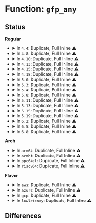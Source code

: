 # Function: <code>gfp_any</code>

## Status
<b>Regular</b>
<ul>
<li>
<details>
<summary>In <code>4.4</code>: Duplicate, Full Inline ⚠️</summary>

**Collision:** Static Duplication

**Inline:** Full

**Transformation:** False

**Instances:**

```
In net/netlink/af_netlink.c (ffffffff8174e4de)
Location: include/net/sock.h:2081
Inline: True
Inline callers:
  - net/netlink/af_netlink.c:netlink_unicast
```
```
In net/ipv4/tcp.c (ffffffff81768026)
Location: include/net/sock.h:2081
Inline: True
Inline callers:
  - net/ipv4/tcp.c:tcp_disconnect
```
```
In net/ipv6/route.c (ffffffff817d9206)
Location: include/net/sock.h:2081
Inline: True
Inline callers:
  - net/ipv6/route.c:inet6_rt_notify
  - net/ipv6/route.c:inet6_rt_notify
```
</details>
</li>
<li>
<details>
<summary>In <code>4.8</code>: Duplicate, Full Inline ⚠️</summary>

**Collision:** Static Duplication

**Inline:** Full

**Transformation:** False

**Instances:**

```
In net/netlink/af_netlink.c (ffffffff817ba67e)
Location: include/net/sock.h:2054
Inline: True
Inline callers:
  - net/netlink/af_netlink.c:netlink_unicast
```
```
In net/ipv4/tcp.c (ffffffff817d48e8)
Location: include/net/sock.h:2054
Inline: True
Inline callers:
  - net/ipv4/tcp.c:tcp_disconnect
```
```
In net/ipv6/route.c (ffffffff81847156)
Location: include/net/sock.h:2054
Inline: True
Inline callers:
  - net/ipv6/route.c:inet6_rt_notify
  - net/ipv6/route.c:inet6_rt_notify
```
</details>
</li>
<li>
<details>
<summary>In <code>4.10</code>: Duplicate, Full Inline ⚠️</summary>

**Collision:** Static Duplication

**Inline:** Full

**Transformation:** False

**Instances:**

```
In net/netlink/af_netlink.c (ffffffff817ea01e)
Location: include/net/sock.h:2120
Inline: True
Inline callers:
  - net/netlink/af_netlink.c:netlink_unicast
```
```
In net/ipv4/tcp.c (ffffffff81804628)
Location: include/net/sock.h:2120
Inline: True
Inline callers:
  - net/ipv4/tcp.c:tcp_disconnect
```
```
In net/ipv6/route.c (ffffffff81878f96)
Location: include/net/sock.h:2120
Inline: True
Inline callers:
  - net/ipv6/route.c:inet6_rt_notify
  - net/ipv6/route.c:inet6_rt_notify
```
</details>
</li>
<li>
<details>
<summary>In <code>4.13</code>: Duplicate, Full Inline ⚠️</summary>

**Collision:** Static Duplication

**Inline:** Full

**Transformation:** False

**Instances:**

```
In net/netlink/af_netlink.c (ffffffff81809cee)
Location: include/net/sock.h:2144
Inline: True
Inline callers:
  - net/netlink/af_netlink.c:netlink_unicast
```
```
In net/ipv4/tcp.c (ffffffff81824c28)
Location: include/net/sock.h:2144
Inline: True
Inline callers:
  - net/ipv4/tcp.c:tcp_disconnect
```
```
In net/ipv6/route.c (ffffffff8189e1d5)
Location: include/net/sock.h:2144
Inline: True
Inline callers:
  - net/ipv6/route.c:inet6_rt_notify
  - net/ipv6/route.c:inet6_rt_notify
  - net/ipv6/route.c:ip6_route_del
  - net/ipv6/route.c:ip6_route_del
```
</details>
</li>
<li>
<details>
<summary>In <code>4.15</code>: Duplicate, Full Inline ⚠️</summary>

**Collision:** Static Duplication

**Inline:** Full

**Transformation:** False

**Instances:**

```
In net/netlink/af_netlink.c (ffffffff81888c4e)
Location: include/net/sock.h:2158
Inline: True
Inline callers:
  - net/netlink/af_netlink.c:netlink_unicast
```
```
In net/ipv4/tcp.c (ffffffff818a6a60)
Location: include/net/sock.h:2158
Inline: True
Inline callers:
  - net/ipv4/tcp.c:tcp_disconnect
```
```
In net/ipv6/route.c (ffffffff819207b5)
Location: include/net/sock.h:2158
Inline: True
Inline callers:
  - net/ipv6/route.c:inet6_rt_notify
  - net/ipv6/route.c:inet6_rt_notify
  - net/ipv6/route.c:ip6_route_del
  - net/ipv6/route.c:ip6_route_del
```
</details>
</li>
<li>
<details>
<summary>In <code>4.18</code>: Duplicate, Full Inline ⚠️</summary>

**Collision:** Static Duplication

**Inline:** Full

**Transformation:** False

**Instances:**

```
In net/netlink/af_netlink.c (ffffffff818dc69e)
Location: include/net/sock.h:2165
Inline: True
Inline callers:
  - net/netlink/af_netlink.c:netlink_unicast
```
```
In net/ipv4/tcp.c (ffffffff818fbb5b)
Location: include/net/sock.h:2165
Inline: True
Inline callers:
  - net/ipv4/tcp.c:tcp_disconnect
```
```
In net/ipv6/route.c (ffffffff81978b05)
Location: include/net/sock.h:2165
Inline: True
Inline callers:
  - net/ipv6/route.c:inet6_rt_notify
  - net/ipv6/route.c:inet6_rt_notify
  - net/ipv6/route.c:ip6_route_del
  - net/ipv6/route.c:ip6_route_del
```
</details>
</li>
<li>
<details>
<summary>In <code>5.0</code>: Duplicate, Full Inline ⚠️</summary>

**Collision:** Static Duplication

**Inline:** Full

**Transformation:** False

**Instances:**

```
In net/netlink/af_netlink.c (ffffffff8190907e)
Location: include/net/sock.h:2251
Inline: True
Inline callers:
  - net/netlink/af_netlink.c:netlink_unicast
```
```
In net/ipv4/tcp.c (ffffffff81929ae4)
Location: include/net/sock.h:2251
Inline: True
Inline callers:
  - net/ipv4/tcp.c:tcp_disconnect
```
```
In net/ipv6/route.c (ffffffff819ae785)
Location: include/net/sock.h:2251
Inline: True
Inline callers:
  - net/ipv6/route.c:inet6_rt_notify
  - net/ipv6/route.c:inet6_rt_notify
  - net/ipv6/route.c:ip6_route_del
  - net/ipv6/route.c:ip6_route_del
```
</details>
</li>
<li>
<details>
<summary>In <code>5.3</code>: Duplicate, Full Inline ⚠️</summary>

**Collision:** Static Duplication

**Inline:** Full

**Transformation:** False

**Instances:**

```
In net/netlink/af_netlink.c (ffffffff8196a3d1)
Location: include/net/sock.h:2257
Inline: True
Inline callers:
  - net/netlink/af_netlink.c:netlink_unicast
```
```
In net/ipv4/tcp.c (ffffffff8198cce7)
Location: include/net/sock.h:2257
Inline: True
Inline callers:
  - net/ipv4/tcp.c:tcp_disconnect
```
```
In net/ipv4/nexthop.c (ffffffff819d3bb4)
Location: include/net/sock.h:2257
Inline: True
Inline callers:
  - net/ipv4/nexthop.c:nexthop_notify
  - net/ipv4/nexthop.c:nexthop_notify
```
```
In net/ipv6/route.c (ffffffff81a1d019)
Location: include/net/sock.h:2257
Inline: True
Inline callers:
  - net/ipv6/route.c:fib6_rt_update
  - net/ipv6/route.c:fib6_rt_update
  - net/ipv6/route.c:inet6_rt_notify
  - net/ipv6/route.c:inet6_rt_notify
  - net/ipv6/route.c:ip6_route_del
  - net/ipv6/route.c:ip6_route_del
```
</details>
</li>
<li>
<details>
<summary>In <code>5.4</code>: Duplicate, Full Inline ⚠️</summary>

**Collision:** Static Duplication

**Inline:** Full

**Transformation:** False

**Instances:**

```
In net/netlink/af_netlink.c (ffffffff819a0e41)
Location: include/net/sock.h:2276
Inline: True
Inline callers:
  - net/netlink/af_netlink.c:netlink_unicast
```
```
In net/ipv4/tcp.c (ffffffff819c3686)
Location: include/net/sock.h:2276
Inline: True
Inline callers:
  - net/ipv4/tcp.c:tcp_disconnect
```
```
In net/ipv4/nexthop.c (ffffffff81a0a724)
Location: include/net/sock.h:2276
Inline: True
Inline callers:
  - net/ipv4/nexthop.c:nexthop_notify
  - net/ipv4/nexthop.c:nexthop_notify
```
```
In net/ipv6/route.c (ffffffff81a53ce9)
Location: include/net/sock.h:2276
Inline: True
Inline callers:
  - net/ipv6/route.c:fib6_rt_update
  - net/ipv6/route.c:fib6_rt_update
  - net/ipv6/route.c:inet6_rt_notify
  - net/ipv6/route.c:inet6_rt_notify
  - net/ipv6/route.c:ip6_route_del
  - net/ipv6/route.c:ip6_route_del
```
</details>
</li>
<li>
<details>
<summary>In <code>5.8</code>: Duplicate, Full Inline ⚠️</summary>

**Collision:** Static Duplication

**Inline:** Full

**Transformation:** False

**Instances:**

```
In net/netlink/af_netlink.c (ffffffff81a7a651)
Location: include/net/sock.h:2328
Inline: True
Inline callers:
  - net/netlink/af_netlink.c:netlink_unicast
```
```
In net/ipv4/tcp.c (ffffffff81aaed8a)
Location: include/net/sock.h:2328
Inline: True
Inline callers:
  - net/ipv4/tcp.c:tcp_disconnect
```
```
In net/ipv4/nexthop.c (ffffffff81afb9d4)
Location: include/net/sock.h:2328
Inline: True
Inline callers:
  - net/ipv4/nexthop.c:nexthop_notify
  - net/ipv4/nexthop.c:nexthop_notify
```
```
In net/ipv6/route.c (ffffffff81b4b379)
Location: include/net/sock.h:2328
Inline: True
Inline callers:
  - net/ipv6/route.c:fib6_rt_update
  - net/ipv6/route.c:fib6_rt_update
  - net/ipv6/route.c:inet6_rt_notify
  - net/ipv6/route.c:inet6_rt_notify
  - net/ipv6/route.c:__ip6_del_rt_siblings
  - net/ipv6/route.c:__ip6_del_rt_siblings
```
</details>
</li>
<li>
<details>
<summary>In <code>5.11</code>: Duplicate, Full Inline ⚠️</summary>

**Collision:** Static Duplication

**Inline:** Full

**Transformation:** False

**Instances:**

```
In net/netlink/af_netlink.c (ffffffff81a834c1)
Location: include/net/sock.h:2349
Inline: True
Inline callers:
  - net/netlink/af_netlink.c:netlink_unicast
```
```
In net/ipv4/tcp.c (ffffffff81ab8fe8)
Location: include/net/sock.h:2349
Inline: True
Inline callers:
  - net/ipv4/tcp.c:tcp_disconnect
```
```
In net/ipv4/nexthop.c (ffffffff81b090a4)
Location: include/net/sock.h:2349
Inline: True
Inline callers:
  - net/ipv4/nexthop.c:nexthop_notify
  - net/ipv4/nexthop.c:nexthop_notify
```
```
In net/ipv6/route.c (ffffffff81b5a00a)
Location: include/net/sock.h:2349
Inline: True
Inline callers:
  - net/ipv6/route.c:fib6_rt_update
  - net/ipv6/route.c:fib6_rt_update
  - net/ipv6/route.c:inet6_rt_notify
  - net/ipv6/route.c:inet6_rt_notify
  - net/ipv6/route.c:__ip6_del_rt_siblings
  - net/ipv6/route.c:__ip6_del_rt_siblings
```
</details>
</li>
<li>
<details>
<summary>In <code>5.13</code>: Duplicate, Full Inline ⚠️</summary>

**Collision:** Static Duplication

**Inline:** Full

**Transformation:** False

**Instances:**

```
In net/netlink/af_netlink.c (ffffffff81a6c591)
Location: include/net/sock.h:2385
Inline: True
Inline callers:
  - net/netlink/af_netlink.c:netlink_unicast
```
```
In net/ipv4/tcp.c (ffffffff81aa429b)
Location: include/net/sock.h:2385
Inline: True
Inline callers:
  - net/ipv4/tcp.c:tcp_disconnect
```
```
In net/ipv4/nexthop.c (ffffffff81af7234)
Location: include/net/sock.h:2385
Inline: True
Inline callers:
  - net/ipv4/nexthop.c:nexthop_notify
  - net/ipv4/nexthop.c:nexthop_notify
```
```
In net/ipv6/route.c (ffffffff81b481ea)
Location: include/net/sock.h:2385
Inline: True
Inline callers:
  - net/ipv6/route.c:fib6_rt_update
  - net/ipv6/route.c:fib6_rt_update
  - net/ipv6/route.c:inet6_rt_notify
  - net/ipv6/route.c:inet6_rt_notify
  - net/ipv6/route.c:__ip6_del_rt_siblings
  - net/ipv6/route.c:__ip6_del_rt_siblings
```
</details>
</li>
<li>
<details>
<summary>In <code>5.15</code>: Duplicate, Full Inline ⚠️</summary>

**Collision:** Static Duplication

**Inline:** Full

**Transformation:** False

**Instances:**

```
In net/netlink/af_netlink.c (ffffffff81b25be1)
Location: include/net/sock.h:2439
Inline: True
Inline callers:
  - net/netlink/af_netlink.c:netlink_unicast
```
```
In net/ipv4/tcp.c (ffffffff81b5ff51)
Location: include/net/sock.h:2439
Inline: True
Inline callers:
  - net/ipv4/tcp.c:tcp_disconnect
```
```
In net/ipv4/nexthop.c (ffffffff81bb6bd4)
Location: include/net/sock.h:2439
Inline: True
Inline callers:
  - net/ipv4/nexthop.c:nexthop_notify
  - net/ipv4/nexthop.c:nexthop_notify
```
```
In net/ipv6/route.c (ffffffff81c0f4ba)
Location: include/net/sock.h:2439
Inline: True
Inline callers:
  - net/ipv6/route.c:fib6_rt_update
  - net/ipv6/route.c:fib6_rt_update
  - net/ipv6/route.c:inet6_rt_notify
  - net/ipv6/route.c:inet6_rt_notify
  - net/ipv6/route.c:__ip6_del_rt_siblings
  - net/ipv6/route.c:__ip6_del_rt_siblings
```
</details>
</li>
<li>
<details>
<summary>In <code>5.19</code>: Duplicate, Full Inline ⚠️</summary>

**Collision:** Static Duplication

**Inline:** Full

**Transformation:** False

**Instances:**

```
In net/netlink/af_netlink.c (ffffffff81cae799)
Location: include/net/sock.h:2562
Inline: True
Inline callers:
  - net/netlink/af_netlink.c:netlink_unicast
```
```
In net/ipv4/tcp.c (ffffffff81ceed9e)
Location: include/net/sock.h:2562
Inline: True
Inline callers:
  - net/ipv4/tcp.c:tcp_disconnect
```
```
In net/ipv4/nexthop.c (ffffffff81d4a834)
Location: include/net/sock.h:2562
Inline: True
Inline callers:
  - net/ipv4/nexthop.c:nexthop_notify
  - net/ipv4/nexthop.c:nexthop_notify
```
```
In net/ipv6/route.c (ffffffff81daa60a)
Location: include/net/sock.h:2562
Inline: True
Inline callers:
  - net/ipv6/route.c:fib6_rt_update
  - net/ipv6/route.c:fib6_rt_update
  - net/ipv6/route.c:inet6_rt_notify
  - net/ipv6/route.c:inet6_rt_notify
  - net/ipv6/route.c:__ip6_del_rt_siblings
  - net/ipv6/route.c:__ip6_del_rt_siblings
```
</details>
</li>
<li>
<details>
<summary>In <code>6.2</code>: Duplicate, Full Inline ⚠️</summary>

**Collision:** Static Duplication

**Inline:** Full

**Transformation:** False

**Instances:**

```
In net/netlink/af_netlink.c (ffffffff81e6bdd9)
Location: include/net/sock.h:2608
Inline: True
Inline callers:
  - net/netlink/af_netlink.c:netlink_unicast
```
```
In net/ipv4/tcp.c (ffffffff81eb2028)
Location: include/net/sock.h:2608
Inline: True
Inline callers:
  - net/ipv4/tcp.c:tcp_disconnect
```
```
In net/ipv4/nexthop.c (ffffffff81f13ef4)
Location: include/net/sock.h:2608
Inline: True
Inline callers:
  - net/ipv4/nexthop.c:nexthop_notify
  - net/ipv4/nexthop.c:nexthop_notify
```
```
In net/ipv6/route.c (ffffffff81f79dfa)
Location: include/net/sock.h:2608
Inline: True
Inline callers:
  - net/ipv6/route.c:fib6_rt_update
  - net/ipv6/route.c:fib6_rt_update
  - net/ipv6/route.c:inet6_rt_notify
  - net/ipv6/route.c:inet6_rt_notify
  - net/ipv6/route.c:__ip6_del_rt_siblings
  - net/ipv6/route.c:__ip6_del_rt_siblings
```
</details>
</li>
<li>
<details>
<summary>In <code>6.5</code>: Duplicate, Full Inline ⚠️</summary>

**Collision:** Static Duplication

**Inline:** Full

**Transformation:** False

**Instances:**

```
In net/netlink/af_netlink.c (ffffffff81ec7e39)
Location: include/net/sock.h:2596
Inline: True
Inline callers:
  - net/netlink/af_netlink.c:netlink_unicast
```
```
In net/ipv4/tcp.c (ffffffff81f106d8)
Location: include/net/sock.h:2596
Inline: True
Inline callers:
  - net/ipv4/tcp.c:tcp_disconnect
```
```
In net/ipv4/nexthop.c (ffffffff81f73bc4)
Location: include/net/sock.h:2596
Inline: True
Inline callers:
  - net/ipv4/nexthop.c:nexthop_notify
  - net/ipv4/nexthop.c:nexthop_notify
```
```
In net/ipv6/route.c (ffffffff81fda00a)
Location: include/net/sock.h:2596
Inline: True
Inline callers:
  - net/ipv6/route.c:fib6_rt_update
  - net/ipv6/route.c:fib6_rt_update
  - net/ipv6/route.c:inet6_rt_notify
  - net/ipv6/route.c:inet6_rt_notify
  - net/ipv6/route.c:__ip6_del_rt_siblings
  - net/ipv6/route.c:__ip6_del_rt_siblings
```
</details>
</li>
<li>
<details>
<summary>In <code>6.8</code>: Duplicate, Full Inline ⚠️</summary>

**Collision:** Static Duplication

**Inline:** Full

**Transformation:** False

**Instances:**

```
In net/netlink/af_netlink.c (ffffffff81f8b249)
Location: include/net/sock.h:2586
Inline: True
Inline callers:
  - net/netlink/af_netlink.c:netlink_unicast
```
```
In net/ipv4/tcp.c (ffffffff81fd48c4)
Location: include/net/sock.h:2586
Inline: True
Inline callers:
  - net/ipv4/tcp.c:tcp_disconnect
```
```
In net/ipv4/nexthop.c (ffffffff8203a3b4)
Location: include/net/sock.h:2586
Inline: True
Inline callers:
  - net/ipv4/nexthop.c:nexthop_notify
  - net/ipv4/nexthop.c:nexthop_notify
```
```
In net/ipv6/route.c (ffffffff820a7a1a)
Location: include/net/sock.h:2586
Inline: True
Inline callers:
  - net/ipv6/route.c:fib6_rt_update
  - net/ipv6/route.c:fib6_rt_update
  - net/ipv6/route.c:inet6_rt_notify
  - net/ipv6/route.c:inet6_rt_notify
  - net/ipv6/route.c:__ip6_del_rt_siblings
  - net/ipv6/route.c:__ip6_del_rt_siblings
```
</details>
</li>
</ul>
<b>Arch</b>
<ul>
<li>
<details>
<summary>In <code>arm64</code>: Duplicate, Full Inline ⚠️</summary>

**Collision:** Static Duplication

**Inline:** Full

**Transformation:** False

**Instances:**

```
In net/netlink/af_netlink.c (ffff800010c4f554)
Location: include/net/sock.h:2276
Inline: True
Inline callers:
  - net/netlink/af_netlink.c:netlink_unicast
```
```
In net/ipv4/tcp.c (ffff800010c76224)
Location: include/net/sock.h:2276
Inline: True
Inline callers:
  - net/ipv4/tcp.c:tcp_disconnect
```
```
In net/ipv4/nexthop.c (ffff800010cc3cf8)
Location: include/net/sock.h:2276
Inline: True
Inline callers:
  - net/ipv4/nexthop.c:nexthop_notify
  - net/ipv4/nexthop.c:nexthop_notify
```
```
In net/ipv6/route.c (ffff800010d17e10)
Location: include/net/sock.h:2276
Inline: True
Inline callers:
  - net/ipv6/route.c:fib6_rt_update
  - net/ipv6/route.c:fib6_rt_update
  - net/ipv6/route.c:inet6_rt_notify
  - net/ipv6/route.c:inet6_rt_notify
  - net/ipv6/route.c:ip6_route_del
  - net/ipv6/route.c:ip6_route_del
```
</details>
</li>
<li>
<details>
<summary>In <code>armhf</code>: Duplicate, Full Inline ⚠️</summary>

**Collision:** Static Duplication

**Inline:** Full

**Transformation:** False

**Instances:**

```
In net/netlink/af_netlink.c (c0d5f6b0)
Location: include/net/sock.h:2276
Inline: True
Inline callers:
  - net/netlink/af_netlink.c:netlink_unicast
```
```
In net/ipv4/tcp.c (c0d84964)
Location: include/net/sock.h:2276
Inline: True
Inline callers:
  - net/ipv4/tcp.c:tcp_disconnect
```
```
In net/ipv4/nexthop.c (c0dcf1d4)
Location: include/net/sock.h:2276
Inline: True
Inline callers:
  - net/ipv4/nexthop.c:nexthop_notify
  - net/ipv4/nexthop.c:nexthop_notify
```
```
In net/ipv6/route.c (c0e1d9d0)
Location: include/net/sock.h:2276
Inline: True
Inline callers:
  - net/ipv6/route.c:fib6_rt_update
  - net/ipv6/route.c:fib6_rt_update
  - net/ipv6/route.c:inet6_rt_notify
  - net/ipv6/route.c:inet6_rt_notify
  - net/ipv6/route.c:ip6_route_del
  - net/ipv6/route.c:ip6_route_del
```
</details>
</li>
<li>
<details>
<summary>In <code>ppc64el</code>: Duplicate, Full Inline ⚠️</summary>

**Collision:** Static Duplication

**Inline:** Full

**Transformation:** False

**Instances:**

```
In net/netlink/af_netlink.c (c000000000d4ddc4)
Location: include/net/sock.h:2276
Inline: True
Inline callers:
  - net/netlink/af_netlink.c:netlink_unicast
```
```
In net/ipv4/tcp.c (c000000000d7dd1c)
Location: include/net/sock.h:2276
Inline: True
Inline callers:
  - net/ipv4/tcp.c:tcp_disconnect
```
```
In net/ipv4/nexthop.c (c000000000ddfaa0)
Location: include/net/sock.h:2276
Inline: True
Inline callers:
  - net/ipv4/nexthop.c:nexthop_notify
  - net/ipv4/nexthop.c:nexthop_notify
```
```
In net/ipv6/route.c (c000000000e45a6c)
Location: include/net/sock.h:2276
Inline: True
Inline callers:
  - net/ipv6/route.c:fib6_rt_update
  - net/ipv6/route.c:fib6_rt_update
  - net/ipv6/route.c:inet6_rt_notify
  - net/ipv6/route.c:inet6_rt_notify
  - net/ipv6/route.c:ip6_route_del
  - net/ipv6/route.c:ip6_route_del
```
</details>
</li>
<li>
<details>
<summary>In <code>riscv64</code>: Duplicate, Full Inline ⚠️</summary>

**Collision:** Static Duplication

**Inline:** Full

**Transformation:** False

**Instances:**

```
In net/netlink/af_netlink.c (ffffffe0007bb1b2)
Location: include/net/sock.h:2276
Inline: True
Inline callers:
  - net/netlink/af_netlink.c:netlink_unicast
```
```
In net/ipv4/tcp.c (ffffffe0007d93ec)
Location: include/net/sock.h:2276
Inline: True
Inline callers:
  - net/ipv4/tcp.c:tcp_disconnect
```
```
In net/ipv4/nexthop.c (ffffffe000818ea0)
Location: include/net/sock.h:2276
Inline: True
Inline callers:
  - net/ipv4/nexthop.c:nexthop_notify
  - net/ipv4/nexthop.c:nexthop_notify
```
```
In net/ipv6/route.c (ffffffe00085cda2)
Location: include/net/sock.h:2276
Inline: True
Inline callers:
  - net/ipv6/route.c:fib6_rt_update
  - net/ipv6/route.c:fib6_rt_update
  - net/ipv6/route.c:inet6_rt_notify
  - net/ipv6/route.c:inet6_rt_notify
  - net/ipv6/route.c:ip6_route_del
  - net/ipv6/route.c:ip6_route_del
```
</details>
</li>
</ul>
<b>Flavor</b>
<ul>
<li>
<details>
<summary>In <code>aws</code>: Duplicate, Full Inline ⚠️</summary>

**Collision:** Static Duplication

**Inline:** Full

**Transformation:** False

**Instances:**

```
In net/netlink/af_netlink.c (ffffffff81940cb1)
Location: include/net/sock.h:2276
Inline: True
Inline callers:
  - net/netlink/af_netlink.c:netlink_unicast
```
```
In net/ipv4/tcp.c (ffffffff819634f6)
Location: include/net/sock.h:2276
Inline: True
Inline callers:
  - net/ipv4/tcp.c:tcp_disconnect
```
```
In net/ipv4/nexthop.c (ffffffff819aa4c4)
Location: include/net/sock.h:2276
Inline: True
Inline callers:
  - net/ipv4/nexthop.c:nexthop_notify
  - net/ipv4/nexthop.c:nexthop_notify
```
```
In net/ipv6/route.c (ffffffff819f3379)
Location: include/net/sock.h:2276
Inline: True
Inline callers:
  - net/ipv6/route.c:fib6_rt_update
  - net/ipv6/route.c:fib6_rt_update
  - net/ipv6/route.c:inet6_rt_notify
  - net/ipv6/route.c:inet6_rt_notify
  - net/ipv6/route.c:ip6_route_del
  - net/ipv6/route.c:ip6_route_del
```
</details>
</li>
<li>
<details>
<summary>In <code>azure</code>: Duplicate, Full Inline ⚠️</summary>

**Collision:** Static Duplication

**Inline:** Full

**Transformation:** False

**Instances:**

```
In net/netlink/af_netlink.c (ffffffff818fa7a1)
Location: include/net/sock.h:2276
Inline: True
Inline callers:
  - net/netlink/af_netlink.c:netlink_unicast
```
```
In net/ipv4/tcp.c (ffffffff8191cfe6)
Location: include/net/sock.h:2276
Inline: True
Inline callers:
  - net/ipv4/tcp.c:tcp_disconnect
```
```
In net/ipv4/nexthop.c (ffffffff81963f84)
Location: include/net/sock.h:2276
Inline: True
Inline callers:
  - net/ipv4/nexthop.c:nexthop_notify
  - net/ipv4/nexthop.c:nexthop_notify
```
```
In net/ipv6/route.c (ffffffff819b0139)
Location: include/net/sock.h:2276
Inline: True
Inline callers:
  - net/ipv6/route.c:fib6_rt_update
  - net/ipv6/route.c:fib6_rt_update
  - net/ipv6/route.c:inet6_rt_notify
  - net/ipv6/route.c:inet6_rt_notify
  - net/ipv6/route.c:ip6_route_del
  - net/ipv6/route.c:ip6_route_del
```
</details>
</li>
<li>
<details>
<summary>In <code>gcp</code>: Duplicate, Full Inline ⚠️</summary>

**Collision:** Static Duplication

**Inline:** Full

**Transformation:** False

**Instances:**

```
In net/netlink/af_netlink.c (ffffffff81991e41)
Location: include/net/sock.h:2276
Inline: True
Inline callers:
  - net/netlink/af_netlink.c:netlink_unicast
```
```
In net/ipv4/tcp.c (ffffffff819cdcc6)
Location: include/net/sock.h:2276
Inline: True
Inline callers:
  - net/ipv4/tcp.c:tcp_disconnect
```
```
In net/ipv4/nexthop.c (ffffffff81a14d64)
Location: include/net/sock.h:2276
Inline: True
Inline callers:
  - net/ipv4/nexthop.c:nexthop_notify
  - net/ipv4/nexthop.c:nexthop_notify
```
```
In net/ipv6/route.c (ffffffff81a5ddf9)
Location: include/net/sock.h:2276
Inline: True
Inline callers:
  - net/ipv6/route.c:fib6_rt_update
  - net/ipv6/route.c:fib6_rt_update
  - net/ipv6/route.c:inet6_rt_notify
  - net/ipv6/route.c:inet6_rt_notify
  - net/ipv6/route.c:ip6_route_del
  - net/ipv6/route.c:ip6_route_del
```
</details>
</li>
<li>
<details>
<summary>In <code>lowlatency</code>: Duplicate, Full Inline ⚠️</summary>

**Collision:** Static Duplication

**Inline:** Full

**Transformation:** False

**Instances:**

```
In net/netlink/af_netlink.c (ffffffff819b4931)
Location: include/net/sock.h:2276
Inline: True
Inline callers:
  - net/netlink/af_netlink.c:netlink_unicast
```
```
In net/ipv4/tcp.c (ffffffff819d7856)
Location: include/net/sock.h:2276
Inline: True
Inline callers:
  - net/ipv4/tcp.c:tcp_disconnect
```
```
In net/ipv4/nexthop.c (ffffffff81a1f774)
Location: include/net/sock.h:2276
Inline: True
Inline callers:
  - net/ipv4/nexthop.c:nexthop_notify
  - net/ipv4/nexthop.c:nexthop_notify
```
```
In net/ipv6/route.c (ffffffff81a6a209)
Location: include/net/sock.h:2276
Inline: True
Inline callers:
  - net/ipv6/route.c:fib6_rt_update
  - net/ipv6/route.c:fib6_rt_update
  - net/ipv6/route.c:inet6_rt_notify
  - net/ipv6/route.c:inet6_rt_notify
  - net/ipv6/route.c:ip6_route_del
  - net/ipv6/route.c:ip6_route_del
```
</details>
</li>
</ul>

## Differences
